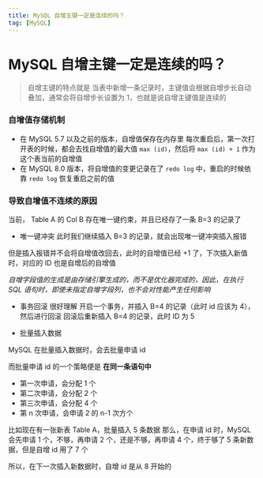```yaml
---
title: MySQL 自增主键一定是连续的吗？
tag: [MySQL] 
---
```


# MySQL 自增主键一定是连续的吗？

> 自增主键的特点就是
> 当表中新增一条记录时，主键值会根据自增步长自动叠加，通常会将自增步长设置为 1，也就是说自增主键值是连续的

### 自增值存储机制

- 在 MySQL 5.7 以及之前的版本，自增值保存在内存里
    每次重启后，第一次打开表的时候，都会去找自增值的最大值 `max (id)`，然后将 `max (id) + 1` 作为这个表当前的自增值
- 在 MySQL 8.0 版本，将自增值的变更记录在了 `redo log` 中，重启的时候依靠 `redo log` 恢复重启之前的值

### 导致自增值不连续的原因

当前， Table A 的 Col B 存在唯一键约束，并且已经存了一条 B=3 的记录了

- 唯一键冲突
此时我们继续插入 B=3 的记录，就会出现唯一键冲突插入报错

但是插入报错并不会将自增值改回去，此时的自增值已经 +1 了，下次插入新值时，对应的 ID 也是自增后的自增值

*自增字段值的生成是由存储引擎生成的，而不是优化器完成的，因此，在执行 SQL 语句时，即使未指定自增字段列，也不会对性能产生任何影响*

- 事务回滚
很好理解
开启一个事务，并插入 B=4 的记录（此时 id 应该为 4），然后进行回滚
回滚后重新插入 B=4 的记录，此时 ID 为 5

- 批量插入数据

MySQL 在批量插入数据时，会去批量申请 id

而批量申请 id 的一个策略便是
**在同一条语句中**
- 第一次申请，会分配 1 个
- 第二次申请，会分配 2 个
- 第三次申请，会分配 4 个
- 第 n 次申请，会申请 2 的 n-1 次方个

比如现在有一张新表 Table A，批量插入 5 条数据
那么，在申请 id 时，MySQL 会先申请 1 个，不够，再申请 2 个，还是不够，再申请 4 个，终于够了
5 条新数据，但是自增 id 用了 7 个

所以，在下一次插入新数据时，自增 id 是从 8 开始的